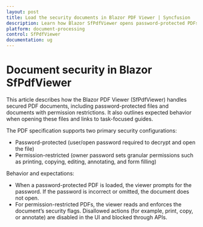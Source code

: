```yaml
---
layout: post
title: Load the security documents in Blazor PDF Viewer | Syncfusion
description: Learn how Blazor SfPdfViewer opens password-protected PDFs and enforces owner permissions like print, copy and edit.
platform: document-processing
control: SfPdfViewer
documentation: ug
---
```


# Document security in Blazor SfPdfViewer

This article describes how the Blazor PDF Viewer (SfPdfViewer) handles secured PDF documents, including password-protected files and documents with permission restrictions. It also outlines expected behavior when opening these files and links to task-focused guides.

The PDF specification supports two primary security configurations:

- Password-protected (user/open password required to decrypt and open the file)
- Permission-restricted (owner password sets granular permissions such as printing, copying, editing, annotating, and form filling)

Behavior and expectations:
- When a password-protected PDF is loaded, the viewer prompts for the password. If the password is incorrect or omitted, the document does not open.
- For permission-restricted PDFs, the viewer reads and enforces the document’s security flags. Disallowed actions (for example, print, copy, or annotate) are disabled in the UI and blocked through APIs.
